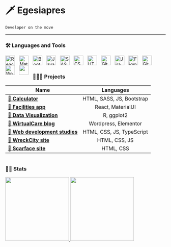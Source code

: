 # 🗡️ Egesiapres

`Developer on the move`

---
### 🛠️ Languages and Tools

<img align="left" alt="React" width="30px" style="padding-right:10px;" src="https://cdn.jsdelivr.net/gh/devicons/devicon/icons/react/react-original.svg" />
<img align="left" alt="MaterialUI" width="30px" style="padding-right:10px;" src="https://cdn.jsdelivr.net/gh/devicons/devicon/icons/materialui/materialui-plain.svg" />
<img align="left" alt="Bootstrap" width="30px" style="padding-right:10px;" src="https://cdn.jsdelivr.net/gh/devicons/devicon/icons/bootstrap/bootstrap-original.svg" />        
<img align="left" alt="JavaScript" width="30px" style="padding-right:10px;" src="https://cdn.jsdelivr.net/gh/devicons/devicon/icons/javascript/javascript-plain.svg" />
<img align="left" alt="SASS" width="30px" style="padding-right:10px;" src="https://cdn.jsdelivr.net/gh/devicons/devicon/icons/sass/sass-original.svg" />
<img align="left" alt="CSS" width="30px" style="padding-right:10px;" src="https://cdn.jsdelivr.net/gh/devicons/devicon/icons/css3/css3-plain.svg" />
<img align="left" alt="HTML" width="30px" style="padding-right:10px;" src="https://cdn.jsdelivr.net/gh/devicons/devicon/icons/html5/html5-plain.svg" />
<img align="left" alt="Git" width="30px" style="padding-right:10px;" src="https://cdn.jsdelivr.net/gh/devicons/devicon/icons/git/git-original.svg" />
<img align="left" alt="Jira" width="30px" style="padding-right:10px;" src="https://cdn.jsdelivr.net/gh/devicons/devicon/icons/jira/jira-original.svg" />
<img align="left" alt="Figma" width="30px" style="padding-right:10px;" src="https://cdn.jsdelivr.net/gh/devicons/devicon/icons/figma/figma-original.svg" />
<img align="left" alt="GitHub" width="30px" style="padding-right:10px;" src="https://cdn.jsdelivr.net/gh/devicons/devicon/icons/github/github-original.svg" />
<img align="left" alt="WordPress" width="30px" style="padding-right:10px;" src="https://cdn.jsdelivr.net/gh/devicons/devicon/icons/wordpress/wordpress-plain.svg" />
<img align="left" alt="LaTex" width="30px" style="padding-right:10px; color: #ffffff" src="https://cdn.jsdelivr.net/gh/devicons/devicon/icons/latex/latex-original.svg" />
<br />

#

### 👨🏼‍🏭 Projects

| Name | Languages |
| --- | :---: |
| [**🔗 Calculator**](https://github.com/Egesiapres/bootstrap-calculator) | HTML, SASS, JS, Bootstrap |
| [**🔗 Facilities app**](https://github.com/Egesiapres/facilities-app) | React, MaterialUI |
| [**🔗 Data Visualization**](https://github.com/Egesiapres/dataViz) | R, ggplot2 |
| [**🔗 WirtualCare blog**](https://github.com/Egesiapres/wirtualCare-blog) | Wordpress, Elementor |
| [**🔗 Web development studies**](https://github.com/Egesiapres/webDev-skills) | HTML, CSS, JS, TypeScript |
| [**🔗 WreckCity site**](https://github.com/Egesiapres/wreckCity-site) | HTML, CSS, JS |
| [**🔗 Scarface site**](https://github.com/Egesiapres/scarface-site) | HTML, CSS |

#

### 🕵🏼 Stats

<a href="https://github.com/egesiapres/github-readme-stats" title="GitHub Top Languages Card">
 	<img height="200px" src="https://github-readme-stats.vercel.app/api/top-langs/?username=Egesiapres&layout=compact&theme=react&langs_count=10&hide=html,css,scss,ruby,shell&card_width=400">
</a>
<a href="https://github.com/egesiapres/github-readme-stats" title="GitHub Stats Card">
 	<img height="200px" src="https://github-readme-stats.vercel.app/api?username=Egesiapres&show_icons=true&theme=react&show=reviews">
</a>
